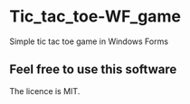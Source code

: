 # Tic_tac_toe-WF_game
Simple tic tac toe game in Windows Forms 

## Feel free to use this software 
The licence is MIT.
